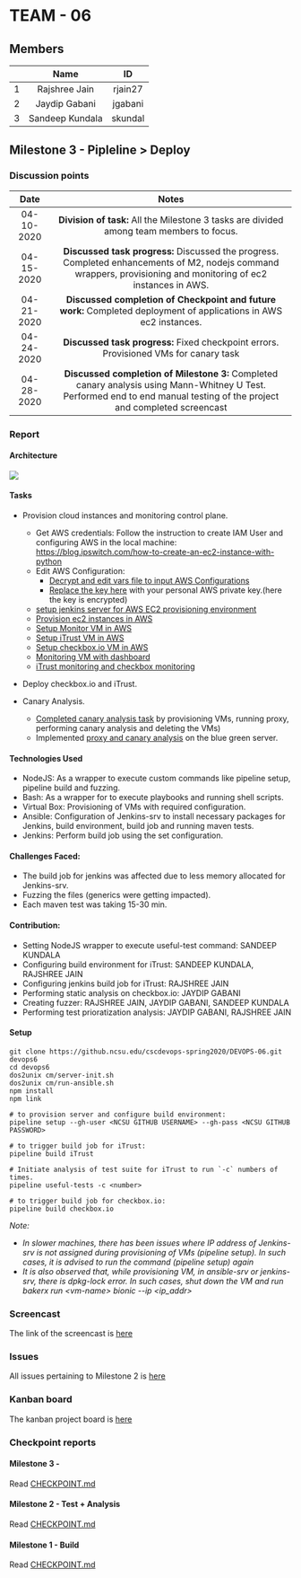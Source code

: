 # TEAM - 06
## Members
| | Name | ID |
| :---: | :---: | :---: |
|1| Rajshree Jain | rjain27 |
|2| Jaydip Gabani| jgabani |
|3| Sandeep Kundala | skundal |

## Milestone 3 - Pipleline > Deploy

### Discussion points
| Date | Notes |
| :---: | :---: |
| 04-10-2020 | **Division of task:** All the Milestone 3 tasks are divided among team members to focus. |
| 04-15-2020 | **Discussed task progress:** Discussed the progress. Completed enhancements of M2, nodejs command wrappers, provisioning and monitoring of ec2 instances in AWS. |
| 04-21-2020 | **Discussed completion of Checkpoint and future work:** Completed deployment of applications in AWS ec2 instances. |
| 04-24-2020 | **Discussed task progress:** Fixed checkpoint errors. Provisioned VMs for canary task |
| 04-28-2020 | **Discussed completion of Milestone 3:** Completed canary analysis using Mann-Whitney U Test. Performed end to end manual testing of the project and completed screencast |

### Report
#### Architecture
![](https://github.ncsu.edu/cscdevops-spring2020/DEVOPS-06/blob/master/resources/m3.png)

#### Tasks
- Provision cloud instances and monitoring control plane.
  - Get AWS credentials: Follow the instruction to create IAM User and configuring AWS in the local machine: https://blog.ipswitch.com/how-to-create-an-ec2-instance-with-python
  - Edit AWS Configuration:
    - [Decrypt and edit vars file to input AWS Configurations](https://github.ncsu.edu/cscdevops-spring2020/DEVOPS-06/blob/master/cm/vars/vars.yml)
    - [Replace the key here](https://github.ncsu.edu/cscdevops-spring2020/DEVOPS-06/blob/master/provision/roles/provision_envi/templates/ec2-KP-devops06.pem) with your personal AWS private key.(here the key is encrypted)
  - [setup jenkins server for AWS EC2 provisioning environment](https://github.ncsu.edu/cscdevops-spring2020/DEVOPS-06/blob/master/provision/provision.yml)
  - [Provision ec2 instances in AWS](https://github.ncsu.edu/cscdevops-spring2020/DEVOPS-06/blob/master/provision/roles/provision_envi/templates/create_aws_vm.py)
  - [Setup Monitor VM in AWS](https://github.ncsu.edu/cscdevops-spring2020/DEVOPS-06/blob/master/provision/monitor.yml)
  - [Setup iTrust VM in AWS](https://github.ncsu.edu/cscdevops-spring2020/DEVOPS-06/blob/master/provision/iTrust.yml)
  - [Setup checkbox.io VM in AWS](https://github.ncsu.edu/cscdevops-spring2020/DEVOPS-06/blob/master/provision/checkbox.yml)
  - [Monitoring VM with dashboard](https://github.ncsu.edu/cscdevops-spring2020/DEVOPS-06/tree/master/provision/roles/monitor_setup/templates/dashboard)
  - [iTrust monitoring and checkbox monitoring](https://github.ncsu.edu/cscdevops-spring2020/DEVOPS-06/tree/master/provision/roles/webserver_setup/templates/agent)
  
- Deploy checkbox.io and iTrust.
  
  
- Canary Analysis.
  - [Completed canary analysis task](https://github.ncsu.edu/cscdevops-spring2020/DEVOPS-06/blob/master/commands/canary.js) by provisioning VMs, running proxy, performing canary analysis and deleting the VMs)
  - Implemented [proxy and canary analysis](https://github.ncsu.edu/cscdevops-spring2020/DEVOPS-06/blob/master/canary/roles/proxy/templates/proxy.js) on the blue green server.
    
#### Technologies Used
- NodeJS: As a wrapper to execute custom commands like pipeline setup, pipeline build and fuzzing.
- Bash: As a wrapper for to execute playbooks and running shell scripts.
- Virtual Box: Provisioning of VMs with required configuration.
- Ansible: Configuration of Jenkins-srv to install necessary packages for Jenkins, build environment, build job and running maven tests.
- Jenkins: Perform build job using the set configuration.

#### Challenges Faced:
- The build job for jenkins was affected due to less memory allocated for Jenkins-srv.
- Fuzzing the files (generics were getting impacted).
- Each maven test was taking 15-30 min.

#### Contribution:
- Setting NodeJS wrapper to execute useful-test command: SANDEEP KUNDALA
- Configuring build environment for iTrust: SANDEEP KUNDALA, RAJSHREE JAIN
- Configuring jenkins build job for iTrust: RAJSHREE JAIN
- Performing static analysis on checkbox.io: JAYDIP GABANI
- Creating fuzzer: RAJSHREE JAIN, JAYDIP GABANI, SANDEEP KUNDALA
- Performing test prioratization analysis: JAYDIP GABANI, RAJSHREE JAIN

#### Setup
``` 
git clone https://github.ncsu.edu/cscdevops-spring2020/DEVOPS-06.git devops6
cd devops6
dos2unix cm/server-init.sh
dos2unix cm/run-ansible.sh
npm install
npm link

# to provision server and configure build environment:
pipeline setup --gh-user <NCSU GITHUB USERNAME> --gh-pass <NCSU GITHUB PASSWORD>

# to trigger build job for iTrust:
pipeline build iTrust

# Initiate analysis of test suite for iTrust to run `-c` numbers of times.
pipeline useful-tests -c <number>

# to trigger build job for checkbox.io:
pipeline build checkbox.io
```
*Note:*
- *In slower machines,  there has been issues where IP address of Jenkins-srv is not assigned during provisioning of VMs (pipeline setup). In such cases, it is advised to run the command (pipeline setup) again* 
- *It is also observed that, while provisioning VM, in ansible-srv or jenkins-srv, there is dpkg-lock error. In such cases, shut down the VM and run bakerx run \<vm-name\> bionic --ip \<ip_addr\>*


### Screencast
The link of the screencast is [here](https://drive.google.com/open?id=1O39hjqkJGnAzt_sn3DD1DS3RbWT5DzHn)

### Issues

All issues pertaining to Milestone 2 is [here](https://github.ncsu.edu/cscdevops-spring2020/DEVOPS-06/issues?utf8=%E2%9C%93&q=is%3Aissue+project%3Acscdevops-spring2020%2FDEVOPS-06%2F2+)

### Kanban board

The kanban project board is [here](https://github.ncsu.edu/cscdevops-spring2020/DEVOPS-06/projects/2)


### Checkpoint reports
#### Milestone 3 - 
Read [CHECKPOINT.md](https://github.ncsu.edu/cscdevops-spring2020/DEVOPS-06/blob/master/CHECKPOINT_M3.md)

#### Milestone 2 - Test + Analysis
Read [CHECKPOINT.md](https://github.ncsu.edu/cscdevops-spring2020/DEVOPS-06/blob/master/CHECKPOINT_MILESTONE2.md)

#### Milestone 1 - Build
Read [CHECKPOINT.md](https://github.ncsu.edu/cscdevops-spring2020/DEVOPS-06/blob/master/CHECKPOINT.md)
